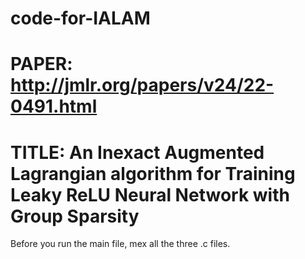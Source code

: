# code-for-IALAM
# PAPER: http://jmlr.org/papers/v24/22-0491.html
# TITLE: An Inexact Augmented Lagrangian algorithm for Training Leaky ReLU Neural Network with Group Sparsity

Before you run the main file, mex all the three .c files.
